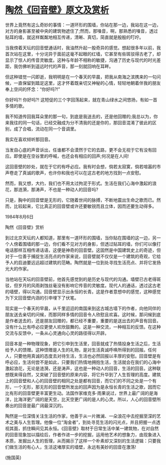 # [陶然《回音壁》原文及赏析](https://www.vrrw.net/wx/9133.html)

世界上竟然有这么奇妙的事情：一道环形的围墙，你站在那一边，我站在这一边，对方的身影甚至被中央的建筑物遮住了;然而，那嗓音，啊，那熟悉的嗓音，透过贴耳的墙，就这样粼粼地相互传递，清晰、真切，简直就是殷殷的叮咛。

当我傍着天坛的回音壁通话时，我油然升起一股奇异的感觉。想起很多年以前，我首次站在这里，十分诧异于面前这毫不起眼的红墙，它甚至有些斑驳得古老了，却显示了惊人的传音灵敏度。这种与年龄不相称的敏捷，沟通了历史与现代的时光差距，我仿佛听到遥远时代的声音，那一刻就回响在耳畔。

但这种错觉一闪即逝，我明明是在一个春天的早晨，把我从南海之滨携来的一句问候，一直保留到踏足这里，这才怀着既亲切又神秘的心情，轻轻地朝着伴我的朋友奉上空间的怀念：“你好吗?!”

你好吗?! 你好吗?! 这短促的三个字回荡起来，就在青山绿水之间悠扬，有如一首多情的歌。



我不知道传回我耳朵里的那一句，到底是我送去的，还是他回赠的;我总以为，你来我往的同一句话，已经交融成为分不清我的还是你的，那回音混淆了彼此的区别，成了合唱，流动在同一个音调里。

我实在喜欢倾听那回音。

当发自心底的声音诉出，任谁都不会漠然于它的去路，更不会无视于它有没有回应。即使是在空谷里的呼喊，也还会有相应的回声;何况是在人间!

这回音壁的妙处，就在于它的有呼必应。我有时会想，倘若太寂寞，倘若喧嚣的市声卷走了真诚的歌声，也许你和我也可以在这古老的地方找到一点安慰。

然而，我又想，大约，我们也不用太过拘泥于形式。生活在我们心海中激起的浪花，那涟漪，那涛声，不也是一种动人的回音吗?

只是，胸中的回音壁是无形的，它随着世间的脉搏，不断地震出生命之歌而已。然而，比较起来，它比真正的回音壁或许还要敏锐而且立体，因而还要生动得多。

1984年8月6日

陶然《回音壁》赏析

到过北京天坛的人都知道，那里有一道环形的围墙，当你贴在围墙的这一边，另一个人傍着围墙的那一边，你们看不见对方的身影，但透过贴耳的墙，你们可以像打电话那样互相传递话语，这便是神奇的回音壁。这固然是中国建筑史上的奇迹，但对于一位善于捕捉生活亮点的作家来说，回音壁就不仅仅是一个建筑的奇观，它给予人的启迪要远远超过建筑的范畴。陶然就是一位到处寻找生活亮点、并将它发扬光大的作家。

当他站在天坛的回音壁前，他首先感觉到的是历史与现代的沟通。墙壁已古老得斑驳，但岁月的风雨剥蚀丝毫没有影响它传音的灵敏度。现代人的通话，透过这古老的墙壁，得以沟通。回音壁显示出永恒的长青。这是作者意想中的感觉，这种感觉为下文回音壁内涵的引申埋下了伏笔。

现实是一个春天的早晨，从千里迢迢的南国来到这古城古墙下的作者，向他同伴的朋友送去亲切的问候，而那同样多情的回音令人欣慰且欢喜。这时候，那问候到底是作者送去的，还是朋友回赠的，都已经不重要，重要的是送出去的声音有回音。没有什么比有呼必应更使人欢欣鼓舞的。这是一种交流，一种相互的反馈。在这种交流与反馈中，一条从心灵通向心灵的路径得以开辟。

回音本是一种物理现象，把它引申到生活里，回音就成了热情投身生活之后，生活给予人的馈赠。这种馈赠是人生的礼物，是对生活真诚呼唤所得到的回报。任何人，只要他用真诚的态度去对待生活，生活也必然回报以丰厚的安慰。回音壁是有呼必应，生活何尝不是如此，只要我们热情地拥抱生活，生活就会在我们的心海中激起浪花，无论是涟漪，还是涛声，这也是一种动人的回音，生活的回音。这种联想既来得自然，又突破了回音壁的原来内容，将它升华到了人生哲理的高度。建筑上的回音壁和人心的回音壁的相同之处是都有回音，而它们的不同之处是一个有形，一个无形，那无形的回音壁所发出的回声因为是永恒长青的生活之歌，因而它比有形的回音壁更丰富更生动。法国作家维克多·雨果说过，世界上最广阔的是海洋，比海洋更广阔的是天空，比天空更广阔的是人的心灵。所以，人心的回音壁所奏出的回音是最广阔最深沉的。

陶然是一位深情关注生活的作家，他善于从一片微澜、一朵浪花中去挖掘至深的艺术之美与人生哲理。他像一位“淘金者”，到处寻觅生活的闪光点，并且把握一点透视其面，抓住瞬间见其永恒。《回音壁》取材于日常生活中某一建筑物，在对自然的回音现象加以描绘后，作者作进一步的挖掘，运用他艺术的想象力，由现象进入本质，发掘出人生的哲理，从而揭示了这样一个朴素却又深刻的生活逻辑：只要我们做生活的有心人，生活这堵厚实的墙壁，永远有美妙的回音在激荡!

(施国英)

